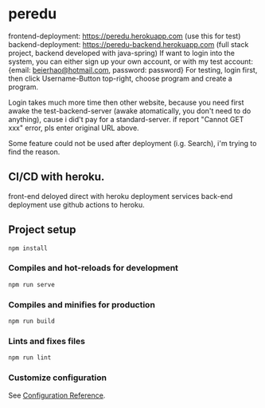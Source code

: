 # peredu
frontend-deployment: https://peredu.herokuapp.com (use this for test)
backend-deployment: https://peredu-backend.herokuapp.com 
(full stack project, backend developed with java-spring)
If want to login into the system, you can either sign up your own account, or with my test account: {email: beierhao@hotmail.com, password: password}
For testing, login first, then click Username-Button top-right, choose program and create a program.

Login takes much more time then other website, because you need first awake the test-backend-server (awake atomatically, you don't need to do anything), cause i did't pay for a standard-server.
if report "Cannot GET xxx" error, pls enter original URL above.

Some feature could not be used after deployment (i.g. Search), i'm trying to find the reason.

## CI/CD with heroku.
front-end deloyed direct with heroku deployment services
back-end deployment use github actions to heroku.

## Project setup
```
npm install
```

### Compiles and hot-reloads for development
```
npm run serve
```

### Compiles and minifies for production
```
npm run build
```

### Lints and fixes files
```
npm run lint
```

### Customize configuration
See [Configuration Reference](https://cli.vuejs.org/config/).
